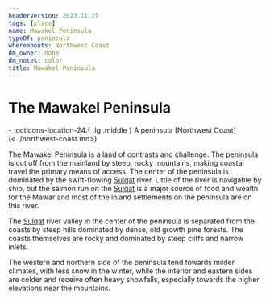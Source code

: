 ```yaml
---
headerVersion: 2023.11.25
tags: [place]
name: Mawakel Peninsula
typeOf: peninsula
whereabouts: Northwest Coast
dm_owner: none
dm_notes: color
title: Mawakel Peninsula
---
```

# The Mawakel Peninsula
<div class="grid cards ext-narrow-margin ext-one-column" markdown>
-    :octicons-location-24:{ .lg .middle } A peninsula [Northwest Coast](<../northwest-coast.md>)  
</div>


The Mawakel Peninsula is a land of contrasts and challenge. The peninsula is cut off from the mainland by steep, rocky mountains, making coastal travel the primary means of access. The center of the peninsula is dominated by the swift-flowing [Sulqat](<../rivers/sulqat.md>) river. Little of the river is navigable by ship, but the salmon run on the [Sulqat](<../rivers/sulqat.md>) is a major source of food and wealth for the Mawar and most of the inland settlements on the peninsula are on this river. 

The [Sulqat](<../rivers/sulqat.md>) river valley in the center of the peninsula is separated from the coasts by steep hills dominated by dense, old growth pine forests. The coasts themselves are rocky and dominated by steep cliffs and narrow inlets. 

The western and northern side of the peninsula tend towards milder climates, with less snow in the winter, while the interior and eastern sides are colder and receive often heavy snowfalls, especially towards the higher elevations near the mountains.

